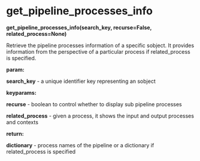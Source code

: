 # get\_pipeline\_processes\_info

**get\_pipeline\_processes\_info(search\_key, recurse=False, related\_process=None)**

Retrieve the pipeline processes information of a specific sobject. It provides information from the perspective of a particular process if related\_process is specified.

**param:**

**search\_key** - a unique identifier key representing an sobject

**keyparams:**

**recurse** - boolean to control whether to display sub pipeline processes

**related\_process** - given a process, it shows the input and output processes and contexts

**return:**

**dictionary** - process names of the pipeline or a dictionary if related\_process is specified
